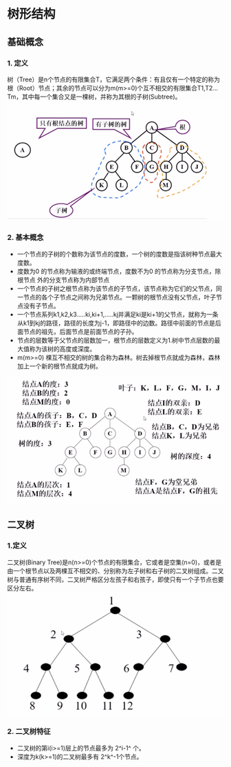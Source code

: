 # 树形结构

## 基础概念

### 1. 定义

树（Tree）是n个节点的有限集合T，它满足两个条件：有且仅有一个特定的称为根（Root）节点；其余的节点可以分为m(m>=0)个互不相交的有限集合T1,T2... Tm，其中每一个集合又是一棵树，并称为其根的子树(Subtree)。
![tree1](./source/tree1.png)

### 2. 基本概念

- 一个节点的子树的个数称为该节点的度数，一个树的度数是指该树种节点最大度数。
- 度数为0 的节点称为输液的或终端节点，度数不为0 的节点称为分支节点，除根节点 外的分支节点称为内部节点
- 一个节点的子树之根节点称为该节点的子节点，该节点称为它们的父节点，同一节点的各个子节点之间称为兄弟节点。一颗树的根节点没有父节点，叶子节点没有子节点。
- 一个节点系列k1,k2,k3.....ki,ki+1,.....kj并满足ki是ki+1的父节点，就称为一条从k1到kj的路径，路径的长度为j-1，即路径中的边数。路径中前面的节点是后面节点的祖先，后面节点是前面节点的子孙。
- 节点的层数等于父节点的层数加一，根节点的层数定义为1.树中节点层数的最大值称为该树的高度或深度。
- m(m>=0) 棵互不相交的树的集合称为森林。树去掉根节点就成为森林，森林加上一个新的根节点就成为树。

![tree2](./source/tree2.png)

## 二叉树

### 1.定义

二叉树(Binary Tree)是n(n>=0)个节点的有限集合，它或者是空集(n=0)，或者是由一个根节点以及两棵互不相交的、分别称为左子树和右子树的二叉树组成。二叉树与普通有序树不同，二叉树严格区分左孩子和右孩子，即使只有一个子节点也要区分左右。
![tree3](./source/tree3.png)

### 2. 二叉树特征
- 二叉树的第i(i>=1)层上的节点最多为 2^i-1^ 个。
- 深度为k(k>=1)的二叉树最多有 2^k^-1个节点。



